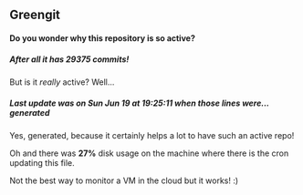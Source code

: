 ## Greengit

#### Do you wonder why this repository is so active?

##### After all it has 29375 commits!

But is it *really* active? Well...

##### Last update was on Sun Jun 19 at 19:25:11 when those lines were... generated

Yes, generated, because it certainly helps a lot to have such an active repo!

Oh and there was **27%** disk usage on the machine
where there is the cron updating this file.

Not the best way to monitor a VM in the cloud but it works! :)
